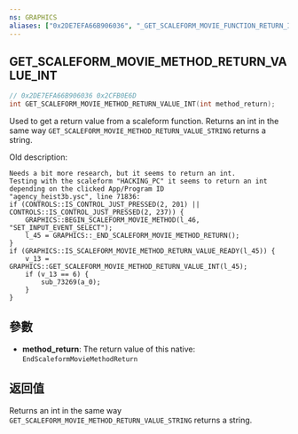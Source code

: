 ```yaml
---
ns: GRAPHICS
aliases: ["0x2DE7EFA66B906036", "_GET_SCALEFORM_MOVIE_FUNCTION_RETURN_INT"]
---
```

## GET_SCALEFORM_MOVIE_METHOD_RETURN_VALUE_INT

```c
// 0x2DE7EFA66B906036 0x2CFB0E6D
int GET_SCALEFORM_MOVIE_METHOD_RETURN_VALUE_INT(int method_return);
```

Used to get a return value from a scaleform function.
Returns an int in the same way `GET_SCALEFORM_MOVIE_METHOD_RETURN_VALUE_STRING` returns a string.


Old description:
```
Needs a bit more research, but it seems to return an int.  
Testing with the scaleform "HACKING_PC" it seems to return an int depending on the clicked App/Program ID  
"agency_heist3b.ysc", line 71836:  
if (CONTROLS::IS_CONTROL_JUST_PRESSED(2, 201) || CONTROLS::IS_CONTROL_JUST_PRESSED(2, 237)) {  
    GRAPHICS::BEGIN_SCALEFORM_MOVIE_METHOD(l_46, "SET_INPUT_EVENT_SELECT");  
    l_45 = GRAPHICS::_END_SCALEFORM_MOVIE_METHOD_RETURN();  
}  
if (GRAPHICS::IS_SCALEFORM_MOVIE_METHOD_RETURN_VALUE_READY(l_45)) {  
    v_13 = GRAPHICS::GET_SCALEFORM_MOVIE_METHOD_RETURN_VALUE_INT(l_45);  
    if (v_13 == 6) {  
        sub_73269(a_0);  
    }  
}  
```

## 參數
* **method_return**: The return value of this native: `EndScaleformMovieMethodReturn`

## 返回值
Returns an int in the same way `GET_SCALEFORM_MOVIE_METHOD_RETURN_VALUE_STRING` returns a string.
